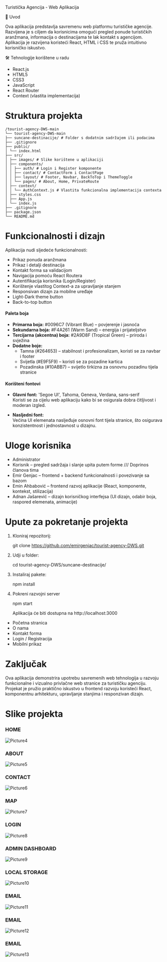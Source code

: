 Turistička Agencija - Web Aplikacija

📌 Uvod

Ova aplikacija predstavlja savremenu web platformu turističke agencije. Razvijena je s ciljem da korisnicima omogući pregled ponude turističkih aranžmana, informacija o destinacijama te lak kontakt s agencijom. Aplikacija je razvijena koristeći React, HTML i CSS te pruža intuitivno korisničko iskustvo.

🛠️ Tehnologije korištene u radu


- React.js
- HTML5
- CSS3
- JavaScript
- React Router
- Context (vlastita implementacija)

# Struktura projekta

```
/tourist-agency-DWS-main
└── tourist-agency-DWS-main
├── suncane-destinacije/ # Folder s dodatnim sadržajem ili podacima
├── .gitignore
├── public/
│ └── index.html
├── src/
│ ├── images/ # Slike korištene u aplikaciji
│ ├── components/
│ │ ├── auth/ # Login i Register komponente
│ │ ├── contact/ # ContactForm i ContactPage
│ │ ├── layout/ # Footer, Navbar, BackToTop i ThemeToggle
│ │ └── pages/ # About, Home, PrivateRoute
│ ├── context/
│ │ └── AuthContext.js # Vlastita funkcionalna implementacija contexta
│ ├── styles.css
│ ├── App.js
│ └── index.js
├── .gitignore
├── package.json
└── README.md
```

# Funkcionalnosti i dizajn
Aplikacija nudi sljedeće funkcionalnosti:

- Prikaz ponuda aranžmana
- Prikaz i detalji destinacija
- Kontakt forma sa validacijom
- Navigacija pomoću React Routera
- Autentifikacija korisnika (Login/Register)
- Korištenje vlastitog Context-a za upravljanje stanjem
- Responsivan dizajn za mobilne uređaje
- Light-Dark theme button
- Back-to-top button

#### Paleta boja

- **Primarna boja:** #0096C7 (Vibrant Blue) – povjerenje i jasnoća
- **Sekundarna boja:** #F4A261 (Warm Sand) – energija i prijateljstvo
- **Tercijarna (akcentna) boja:** #2A9D8F (Tropical Green) – priroda i svježina
- **Dodatne boje:**
  - Tamna (#264653) – stabilnost i profesionalizam, koristi se za navbar i footer
  - Svijetla (#E9F5F9) – koristi se za pozadine kartica
  - Pozadinska (#10ABB7) – svijetlo tirkizna za osnovnu pozadinu tijela stranice

#### Korišteni fontovi

- **Glavni font:** 'Segoe UI', Tahoma, Geneva, Verdana, sans-serif  
  Koristi se za cijelu web aplikaciju kako bi se osigurala dobra čitljivost i moderan izgled.

- **Nasljedni font:**  
  Većina UI elemenata nasljeđuje osnovni font tijela stranice, što osigurava konzistentnost i jednostavnost u dizajnu.

# Uloge korisnika

- Administrator
- Korisnik – pregled sadržaja i slanje upita putem forme
  /// Doprinos članova tima
- Emir Genjac – frontend + backend funkcionalnosti i povezivanje sa bazom
- Emin Ahbabović – frontend razvoj aplikacije (React, komponente, kontekst, stilizacija)
- Adnan Jašarević – dizajn korisničkog interfejsa (UI dizajn, odabir boja, raspored elemenata, animacije)

# Upute za pokretanje projekta

1. Kloniraj repozitorij:
   
   git clone https://github.com/emirgenjac/tourist-agency-DWS.git
3. Udji u folder:
   
   cd tourist-agency-DWS/suncane-destinacije/
5. Instaliraj pakete:
   
   npm install
7. Pokreni razvojni server
   
   npm start
   
   Aplikacija će biti dostupna na http://localhost:3000
   
- Početna stranica
- O nama
- Kontakt forma
- Login / Registracija
- Mobilni prikaz

# Zaključak

Ova aplikacija demonstrira upotrebu savremenih web tehnologija u razvoju funkcionalne i vizualno privlačne web stranice za turističku agenciju. Projekat je pružio praktično iskustvo u frontend razvoju koristeći React, komponentnu arhitekturu, upravljanje stanjima i responzivan dizajn.

# Slike projekta


### HOME

![Picture4](src/images/slike-projekat/Picture4.png)

### ABOUT

![Picture5](src/images/slike-projekat/Picture5.png)

### CONTACT

![Picture6](src/images/slike-projekat/Picture6.png)

### MAP

![Picture7](src/images/slike-projekat/Picture7.png)

### LOGIN

![Picture8](src/images/slike-projekat/Picture8.png)

### ADMIN DASHBOARD

![Picture9](src/images/slike-projekat/Picture9.png)

### LOCAL STORAGE

![Picture10](src/images/slike-projekat/Picture10.png)

### EMAIL

![Picture11](src/images/slike-projekat/Picture11.png)

### EMAIL

![Picture12](src/images/slike-projekat/Picture12.png)

### EMAIL

![Picture13](src/images/slike-projekat/Picture13.png)

